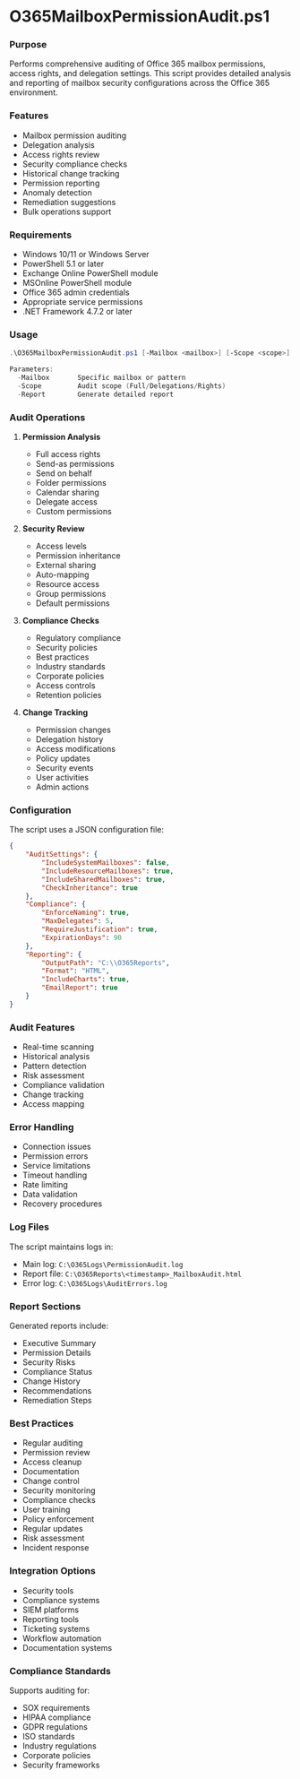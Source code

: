 # O365MailboxPermissionAudit.ps1

### Purpose
Performs comprehensive auditing of Office 365 mailbox permissions, access rights, and delegation settings. This script provides detailed analysis and reporting of mailbox security configurations across the Office 365 environment.

### Features
- Mailbox permission auditing
- Delegation analysis
- Access rights review
- Security compliance checks
- Historical change tracking
- Permission reporting
- Anomaly detection
- Remediation suggestions
- Bulk operations support

### Requirements
- Windows 10/11 or Windows Server
- PowerShell 5.1 or later
- Exchange Online PowerShell module
- MSOnline PowerShell module
- Office 365 admin credentials
- Appropriate service permissions
- .NET Framework 4.7.2 or later

### Usage
```powershell
.\O365MailboxPermissionAudit.ps1 [-Mailbox <mailbox>] [-Scope <scope>] [-Report]

Parameters:
  -Mailbox       Specific mailbox or pattern
  -Scope         Audit scope (Full/Delegations/Rights)
  -Report        Generate detailed report
```

### Audit Operations

1. **Permission Analysis**
   - Full access rights
   - Send-as permissions
   - Send on behalf
   - Folder permissions
   - Calendar sharing
   - Delegate access
   - Custom permissions

2. **Security Review**
   - Access levels
   - Permission inheritance
   - External sharing
   - Auto-mapping
   - Resource access
   - Group permissions
   - Default permissions

3. **Compliance Checks**
   - Regulatory compliance
   - Security policies
   - Best practices
   - Industry standards
   - Corporate policies
   - Access controls
   - Retention policies

4. **Change Tracking**
   - Permission changes
   - Delegation history
   - Access modifications
   - Policy updates
   - Security events
   - User activities
   - Admin actions

### Configuration
The script uses a JSON configuration file:
```json
{
    "AuditSettings": {
        "IncludeSystemMailboxes": false,
        "IncludeResourceMailboxes": true,
        "IncludeSharedMailboxes": true,
        "CheckInheritance": true
    },
    "Compliance": {
        "EnforceNaming": true,
        "MaxDelegates": 5,
        "RequireJustification": true,
        "ExpirationDays": 90
    },
    "Reporting": {
        "OutputPath": "C:\\O365Reports",
        "Format": "HTML",
        "IncludeCharts": true,
        "EmailReport": true
    }
}
```

### Audit Features
- Real-time scanning
- Historical analysis
- Pattern detection
- Risk assessment
- Compliance validation
- Change tracking
- Access mapping

### Error Handling
- Connection issues
- Permission errors
- Service limitations
- Timeout handling
- Rate limiting
- Data validation
- Recovery procedures

### Log Files
The script maintains logs in:
- Main log: `C:\O365Logs\PermissionAudit.log`
- Report file: `C:\O365Reports\<timestamp>_MailboxAudit.html`
- Error log: `C:\O365Logs\AuditErrors.log`

### Report Sections
Generated reports include:
- Executive Summary
- Permission Details
- Security Risks
- Compliance Status
- Change History
- Recommendations
- Remediation Steps

### Best Practices
- Regular auditing
- Permission review
- Access cleanup
- Documentation
- Change control
- Security monitoring
- Compliance checks
- User training
- Policy enforcement
- Regular updates
- Risk assessment
- Incident response

### Integration Options
- Security tools
- Compliance systems
- SIEM platforms
- Reporting tools
- Ticketing systems
- Workflow automation
- Documentation systems

### Compliance Standards
Supports auditing for:
- SOX requirements
- HIPAA compliance
- GDPR regulations
- ISO standards
- Industry regulations
- Corporate policies
- Security frameworks
